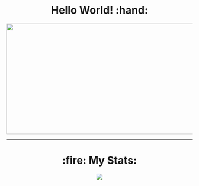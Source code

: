 <h1 align="center">
  Hello World! :hand:
</h1>
<div align="center">
  <img src="https://media.giphy.com/media/dWesBcTLavkZuG35MI/giphy.gif" width="600" height="300"/>
</div>

---

<h1 align="center">
  :fire: My Stats:
</h1>
<div align="center">
 <img class="img" src="http://github-readme-streak-stats.herokuapp.com?user=XaXaTuSHeCH&theme=dark" />
</div>
<!--
<img class="img" src="https://github-readme-stats.vercel.app/api/top-langs/?username=XaXaTuSHeCH&theme=dark" />
-->

